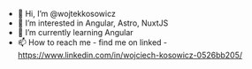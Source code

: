 - 👋 Hi, I’m @wojtekkosowicz
- 👀 I’m interested in Angular, Astro, NuxtJS
- 🌱 I’m currently learning Angular
- 📫 How to reach me - find me on linked - https://www.linkedin.com/in/wojciech-kosowicz-0526bb205/

<!---
wojtekkosowicz/wojtekkosowicz is a ✨ special ✨ repository because its `README.md` (this file) appears on your GitHub profile.
You can click the Preview link to take a look at your changes.
--->

